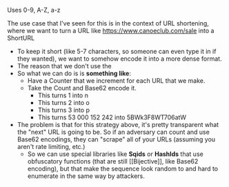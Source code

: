 
Uses 0-9, A-Z, a-z

The use case that I've seen for this is in the context of URL shortening, where we want to turn a URL like https://www.canoeclub.com/sale into a ShortURL
- To keep it short (like 5-7 characters, so someone can even type it in if they wanted), we want to somehow encode it into a more dense format.
- The reason that we don't use the 
- So what we can do is is **something like**:
	- Have a Counter that we increment for each URL that we make.
	- Take the Count and Base62 encode it. 
		- This turns 1 into n
		- This turns 2 into o
		- This turns 3 into p
		- This turns 53 000 152 242 into 5BWk3F8WT706atW
- The problem is that for this strategy above, it's pretty transparent what the "next" URL is going to be. So if an adversary can count and use Base62 encodings, they can "scrape" all of your URLs (assuming you aren't rate limiting, etc.)
	- So we can use special libraries like **Sqids** or **HashIds** that use obfuscatory functions (that are still [[Bijective]], like Base62 encoding), but that make the sequence look random to and hard to enumerate in the same way by attackers.
